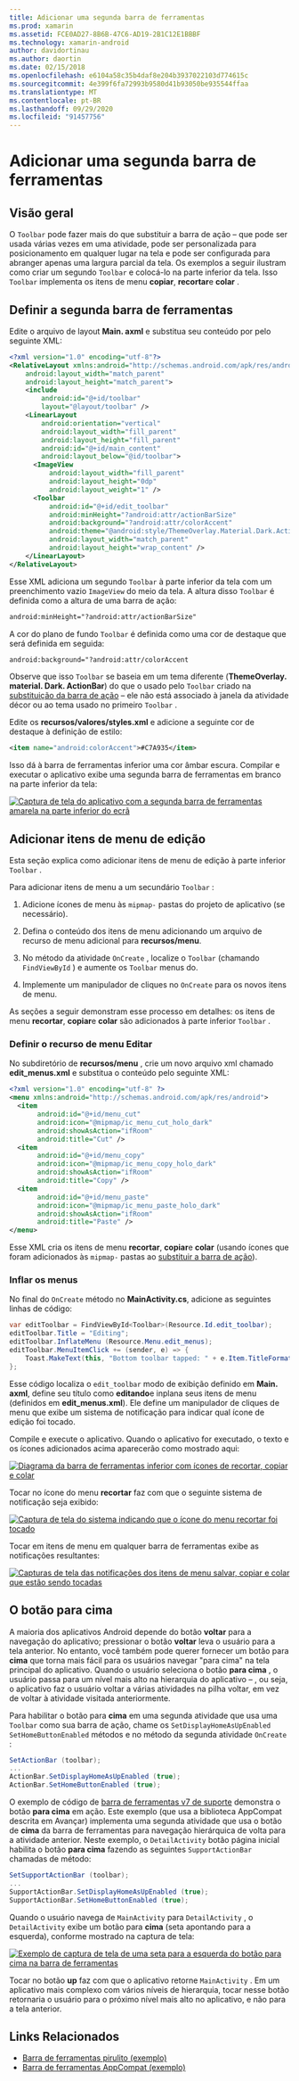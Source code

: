 ```yaml
---
title: Adicionar uma segunda barra de ferramentas
ms.prod: xamarin
ms.assetid: FCE0AD27-8B6B-47C6-AD19-2B1C12E1BBBF
ms.technology: xamarin-android
author: davidortinau
ms.author: daortin
ms.date: 02/15/2018
ms.openlocfilehash: e6104a58c35b4daf8e204b3937022103d774615c
ms.sourcegitcommit: 4e399f6fa72993b9580d41b93050be935544ffaa
ms.translationtype: MT
ms.contentlocale: pt-BR
ms.lasthandoff: 09/29/2020
ms.locfileid: "91457756"
---
```

# <a name="adding-a-second-toolbar"></a>Adicionar uma segunda barra de ferramentas

## <a name="overview"></a>Visão geral 

O `Toolbar` pode fazer mais do que substituir a barra de ação &ndash; que pode ser usada várias vezes em uma atividade, pode ser personalizada para posicionamento em qualquer lugar na tela e pode ser configurada para abranger apenas uma largura parcial da tela. Os exemplos a seguir ilustram como criar um segundo `Toolbar` e colocá-lo na parte inferior da tela. Isso `Toolbar` implementa os itens de menu **copiar**, **recortar**e **colar** . 

## <a name="define-the-second-toolbar"></a>Definir a segunda barra de ferramentas 

Edite o arquivo de layout **Main. axml** e substitua seu conteúdo por pelo seguinte XML:

```xml
<?xml version="1.0" encoding="utf-8"?>
<RelativeLayout xmlns:android="http://schemas.android.com/apk/res/android"
    android:layout_width="match_parent"
    android:layout_height="match_parent">
    <include
        android:id="@+id/toolbar"
        layout="@layout/toolbar" />
    <LinearLayout
        android:orientation="vertical"
        android:layout_width="fill_parent"
        android:layout_height="fill_parent"
        android:id="@+id/main_content"
        android:layout_below="@id/toolbar">
      <ImageView
          android:layout_width="fill_parent"
          android:layout_height="0dp"
          android:layout_weight="1" />
      <Toolbar
          android:id="@+id/edit_toolbar"
          android:minHeight="?android:attr/actionBarSize"
          android:background="?android:attr/colorAccent"
          android:theme="@android:style/ThemeOverlay.Material.Dark.ActionBar"
          android:layout_width="match_parent"
          android:layout_height="wrap_content" />
    </LinearLayout>
</RelativeLayout>
```

Esse XML adiciona um segundo `Toolbar` à parte inferior da tela com um preenchimento vazio `ImageView` do meio da tela. A altura disso `Toolbar` é definida como a altura de uma barra de ação: 

```xml
android:minHeight="?android:attr/actionBarSize"
```

A cor do plano de fundo `Toolbar` é definida como uma cor de destaque que será definida em seguida:

```xml
android:background="?android:attr/colorAccent
```

Observe que isso `Toolbar` se baseia em um tema diferente (**ThemeOverlay. material. Dark. ActionBar**) do que o usado pelo `Toolbar` criado na [substituição da barra de ação](~/android/user-interface/controls/tool-bar/replacing-the-action-bar.md) &ndash; ele não está associado à janela da atividade décor ou ao tema usado no primeiro `Toolbar` .

Edite os **recursos/valores/styles.xml** e adicione a seguinte cor de destaque à definição de estilo: 

```xml
<item name="android:colorAccent">#C7A935</item>
```

Isso dá à barra de ferramentas inferior uma cor âmbar escura. Compilar e executar o aplicativo exibe uma segunda barra de ferramentas em branco na parte inferior da tela: 

[![Captura de tela do aplicativo com a segunda barra de ferramentas amarela na parte inferior do ecrã](adding-a-second-toolbar-images/01-second-toolbar-sml.png)](adding-a-second-toolbar-images/01-second-toolbar.png#lightbox)

## <a name="add-edit-menu-items"></a>Adicionar itens de menu de edição 

Esta seção explica como adicionar itens de menu de edição à parte inferior `Toolbar` . 

Para adicionar itens de menu a um secundário `Toolbar` : 

1. Adicione ícones de menu às `mipmap-` pastas do projeto de aplicativo (se necessário).

2. Defina o conteúdo dos itens de menu adicionando um arquivo de recurso de menu adicional para **recursos/menu**. 

3. No método da atividade `OnCreate` , localize o `Toolbar` (chamando `FindViewById` ) e aumente os `Toolbar` menus do.

4. Implemente um manipulador de cliques no `OnCreate` para os novos itens de menu. 

As seções a seguir demonstram esse processo em detalhes: os itens de menu **recortar**, **copiar**e **colar** são adicionados à parte inferior `Toolbar` . 

### <a name="define-the-edit-menu-resource"></a>Definir o recurso de menu Editar

No subdiretório de **recursos/menu** , crie um novo arquivo xml chamado **edit_menus.xml** e substitua o conteúdo pelo seguinte XML:

```xml
<?xml version="1.0" encoding="utf-8" ?>
<menu xmlns:android="http://schemas.android.com/apk/res/android">
  <item
       android:id="@+id/menu_cut"
       android:icon="@mipmap/ic_menu_cut_holo_dark"
       android:showAsAction="ifRoom"
       android:title="Cut" />
  <item
       android:id="@+id/menu_copy"
       android:icon="@mipmap/ic_menu_copy_holo_dark"
       android:showAsAction="ifRoom"
       android:title="Copy" />
  <item
       android:id="@+id/menu_paste"
       android:icon="@mipmap/ic_menu_paste_holo_dark"
       android:showAsAction="ifRoom"
       android:title="Paste" />
</menu>
```

Esse XML cria os itens de menu **recortar**, **copiar**e **colar** (usando ícones que foram adicionados às `mipmap-` pastas ao [substituir a barra de ação](~/android/user-interface/controls/tool-bar/replacing-the-action-bar.md)).

### <a name="inflate-the-menus"></a>Inflar os menus

No final do `OnCreate` método no **MainActivity.cs**, adicione as seguintes linhas de código: 

```csharp
var editToolbar = FindViewById<Toolbar>(Resource.Id.edit_toolbar);
editToolbar.Title = "Editing";
editToolbar.InflateMenu (Resource.Menu.edit_menus);
editToolbar.MenuItemClick += (sender, e) => {
    Toast.MakeText(this, "Bottom toolbar tapped: " + e.Item.TitleFormatted, ToastLength.Short).Show();
};
```

Esse código localiza o `edit_toolbar` modo de exibição definido em **Main. axml**, define seu título como **editando**e inplana seus itens de menu (definidos em **edit_menus.xml**). Ele define um manipulador de cliques de menu que exibe um sistema de notificação para indicar qual ícone de edição foi tocado. 

Compile e execute o aplicativo. Quando o aplicativo for executado, o texto e os ícones adicionados acima aparecerão como mostrado aqui: 

[![Diagrama da barra de ferramentas inferior com ícones de recortar, copiar e colar](adding-a-second-toolbar-images/02-bottom-toolbar-sml.png)](adding-a-second-toolbar-images/02-bottom-toolbar.png#lightbox)

Tocar no ícone do menu **recortar** faz com que o seguinte sistema de notificação seja exibido: 

[![Captura de tela do sistema indicando que o ícone do menu recortar foi tocado](adding-a-second-toolbar-images/03-bottom-tapped-sml.png)](adding-a-second-toolbar-images/03-bottom-tapped.png#lightbox)

Tocar em itens de menu em qualquer barra de ferramentas exibe as notificações resultantes: 

[![Capturas de tela das notificações dos itens de menu salvar, copiar e colar que estão sendo tocadas](adding-a-second-toolbar-images/04-menu-action-sml.png)](adding-a-second-toolbar-images/04-menu-action.png#lightbox)

## <a name="the-up-button"></a>O botão para cima 

A maioria dos aplicativos Android depende do botão **voltar** para a navegação do aplicativo; pressionar o botão **voltar** leva o usuário para a tela anterior.
No entanto, você também pode querer fornecer um botão para **cima** que torna mais fácil para os usuários navegar "para cima" na tela principal do aplicativo. Quando o usuário seleciona o botão **para cima** , o usuário passa para um nível mais alto na hierarquia do aplicativo &ndash; , ou seja, o aplicativo faz o usuário voltar a várias atividades na pilha voltar, em vez de voltar à atividade visitada anteriormente. 

Para habilitar o botão para **cima** em uma segunda atividade que usa uma `Toolbar` como sua barra de ação, chame os `SetDisplayHomeAsUpEnabled` `SetHomeButtonEnabled` métodos e no método da segunda atividade `OnCreate` :

```csharp
SetActionBar (toolbar);
...
ActionBar.SetDisplayHomeAsUpEnabled (true);
ActionBar.SetHomeButtonEnabled (true);
```

O exemplo de código de [barra de ferramentas v7 de suporte](/samples/xamarin/monodroid-samples/supportv7-appcompat-toolbar) demonstra o botão **para cima** em ação. Este exemplo (que usa a biblioteca AppCompat descrita em Avançar) implementa uma segunda atividade que usa o botão de **cima** da barra de ferramentas para navegação hierárquica de volta para a atividade anterior. Neste exemplo, o `DetailActivity` botão página inicial habilita o botão **para cima** fazendo as seguintes `SupportActionBar` chamadas de método: 

```csharp
SetSupportActionBar (toolbar);
...
SupportActionBar.SetDisplayHomeAsUpEnabled (true);
SupportActionBar.SetHomeButtonEnabled (true);
```

Quando o usuário navega de `MainActivity` para `DetailActivity` , o `DetailActivity` exibe um botão para **cima** (seta apontando para a esquerda), conforme mostrado na captura de tela:

[![Exemplo de captura de tela de uma seta para a esquerda do botão para cima na barra de ferramentas](adding-a-second-toolbar-images/05-up-button-sml.png)](adding-a-second-toolbar-images/05-up-button.png#lightbox)

Tocar no botão **up** faz com que o aplicativo retorne `MainActivity` . Em um aplicativo mais complexo com vários níveis de hierarquia, tocar nesse botão retornaria o usuário para o próximo nível mais alto no aplicativo, e não para a tela anterior. 

## <a name="related-links"></a>Links Relacionados

- [Barra de ferramentas pirulito (exemplo)](/samples/xamarin/monodroid-samples/android50-toolbar)
- [Barra de ferramentas AppCompat (exemplo)](/samples/xamarin/monodroid-samples/supportv7-appcompat-toolbar)